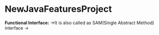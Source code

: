 # NewJavaFeaturesProject
**Functional Interface:**
->It is also called as SAM(Single Abstract Method) interface
->
